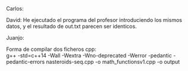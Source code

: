 Carlos:  

David: He ejecutado el programa del profesor introduciendo los mismos datos, y el resultado de out.txt parecen ser identicos. 

Juanjo:

Forma de compilar dos ficheros cpp: <br/>
g++ -std=c++14 -Wall -Wextra -Wno-deprecated -Werror -pedantic -pedantic-errors nasteroids-seq.cpp -o math_functionsv1.cpp -o output

